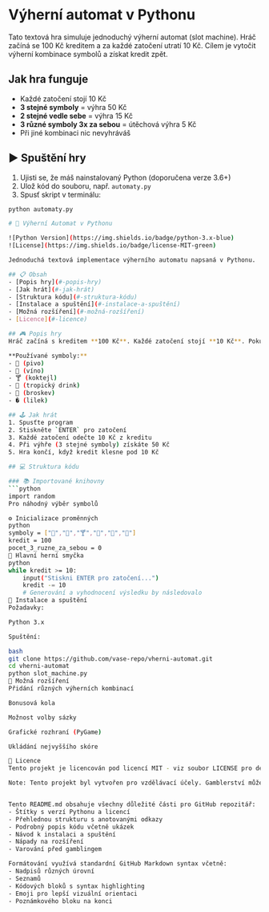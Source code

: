 #  Výherní automat v Pythonu

Tato textová hra simuluje jednoduchý výherní automat (slot machine). Hráč začíná se 100 Kč kreditem a za každé zatočení utratí 10 Kč. Cílem je vytočit výherní kombinace symbolů a získat kredit zpět.

## Jak hra funguje

-  Každé zatočení stojí 10 Kč
-  **3 stejné symboly** = výhra 50 Kč
-  **2 stejné vedle sebe** = výhra 15 Kč
-  **3 různé symboly 3x za sebou** = útěchová výhra 5 Kč
-  Při jiné kombinaci nic nevyhráváš

## ▶️ Spuštění hry

1. Ujisti se, že máš nainstalovaný Python (doporučena verze 3.6+)
2. Ulož kód do souboru, např. `automaty.py`
3. Spusť skript v terminálu:

```bash
python automaty.py

# 🎰 Výherní Automat v Pythonu

![Python Version](https://img.shields.io/badge/python-3.x-blue)
![License](https://img.shields.io/badge/license-MIT-green)

Jednoduchá textová implementace výherního automatu napsaná v Pythonu.

## 📋 Obsah
- [Popis hry](#-popis-hry)
- [Jak hrát](#-jak-hrát)
- [Struktura kódu](#-struktura-kódu)
- [Instalace a spuštění](#-instalace-a-spuštění)
- [Možná rozšíření](#-možná-rozšíření)
- [Licence](#-licence)

## 🎮 Popis hry
Hráč začíná s kreditem **100 Kč**. Každé zatočení stojí **10 Kč**. Pokud se objeví **3 stejné symboly** vedle sebe, hráč vyhrává **50 Kč**.

**Používané symboly:**
- 🍺 (pivo)
- 🍷 (víno)
- 🍸 (koktejl)
- 🍹 (tropický drink)
- 🍑 (broskev)
- � (lilek)

## 🕹️ Jak hrát
1. Spusťte program
2. Stiskněte `ENTER` pro zatočení
3. Každé zatočení odečte 10 Kč z kreditu
4. Při výhře (3 stejné symboly) získáte 50 Kč
5. Hra končí, když kredit klesne pod 10 Kč

## 💻 Struktura kódu

### 📚 Importované knihovny
```python
import random
Pro náhodný výběr symbolů

⚙️ Inicializace proměnných
python
symboly = ["🍺","🍷","🍸","🍹","🍑","🍆"]
kredit = 100
pocet_3_ruzne_za_sebou = 0
🎯 Hlavní herní smyčka
python
while kredit >= 10:
    input("Stiskni ENTER pro zatočení...")
    kredit -= 10
    # Generování a vyhodnocení výsledku by následovalo
🔧 Instalace a spuštění
Požadavky:

Python 3.x

Spuštění:

bash
git clone https://github.com/vase-repo/vherni-automat.git
cd vherni-automat
python slot_machine.py
🚀 Možná rozšíření
Přidání různých výherních kombinací

Bonusová kola

Možnost volby sázky

Grafické rozhraní (PyGame)

Ukládání nejvyššího skóre

📜 Licence
Tento projekt je licencován pod licencí MIT - viz soubor LICENSE pro detaily.

Note: Tento projekt byl vytvořen pro vzdělávací účely. Gamblerství může být návykové, hrajte zodpovědně.


Tento README.md obsahuje všechny důležité části pro GitHub repozitář:
- Štítky s verzí Pythonu a licencí
- Přehlednou strukturu s anotovanými odkazy
- Podrobný popis kódu včetně ukázek
- Návod k instalaci a spuštění
- Nápady na rozšíření
- Varování před gamblingem

Formátování využívá standardní GitHub Markdown syntax včetně:
- Nadpisů různých úrovní
- Seznamů
- Kódových bloků s syntax highlighting
- Emoji pro lepší vizuální orientaci
- Poznámkového bloku na konci
